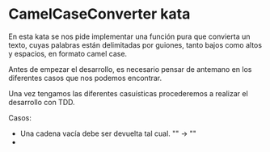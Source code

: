 # CamelCaseConverter kata

En esta kata se nos pide implementar una función pura que convierta un texto, cuyas palabras están delimitadas por guiones, tanto bajos como altos y espacios, en formato camel case.

Antes de empezar el desarrollo, es necesario pensar de antemano en los diferentes casos que nos podemos encontrar.

Una vez tengamos las diferentes casuísticas procederemos a realizar el desarrollo con TDD.

Casos:
 - Una cadena vacía debe ser devuelta tal cual. "" -> ""
 - 
